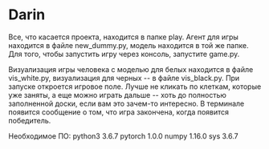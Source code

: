 # Darin

Все, что касается проекта, находится в папке play.
Агент для игры находится в файле new_dummy.py, модель находится в той же папке. Для того, чтобы запустить игру через консоль, запустите game.py.

Визуализация игры человека с моделью для белых находится в файле vis_white.py, 
визуализация для черных -- в файле vis_black.py. При запуске откроется игровое поле. Лучше не кликать по клеткам, которые уже заняты, а еще можно играть дальше -- хоть до полностью заполненной доски, если вам это зачем-то интересно. В терминале появится сообщение о том, что игра закончена, когда появится победитель.

Необходимое ПО:
python3 3.6.7
pytorch 1.0.0
numpy 1.16.0
sys 3.6.7
